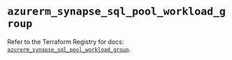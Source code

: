 # `azurerm_synapse_sql_pool_workload_group`

Refer to the Terraform Registry for docs: [`azurerm_synapse_sql_pool_workload_group`](https://registry.terraform.io/providers/hashicorp/azurerm/4.6.0/docs/resources/synapse_sql_pool_workload_group).
